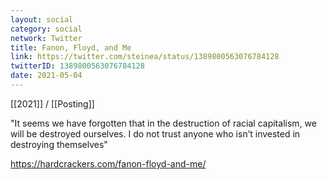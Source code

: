 ```yaml
---
layout: social
category: social
network: Twitter
title: Fanon, Floyd, and Me
link: https://twitter.com/steinea/status/1389800563076784128
twitterID: 1389800563076784128
date: 2021-05-04
---
```


[[2021]] / [[Posting]]

"It seems we have forgotten that in the destruction of racial capitalism, we will be destroyed ourselves. I do not trust anyone who isn’t invested in destroying themselves"

<https://hardcrackers.com/fanon-floyd-and-me/>
